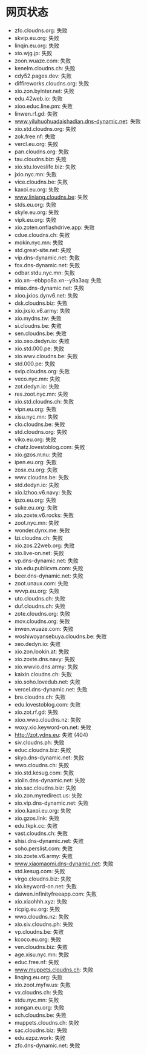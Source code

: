 # 网页状态
- zfo.cloudns.org: 失败
- skvip.eu.org: 失败
- linqin.eu.org: 失败
- xio.wjg.jp: 失败
- zoon.wuaze.com: 失败
- kenelm.cloudns.ch: 失败
- cdy52.pages.dev: 失败
- diffireworks.cloudns.org: 失败
- xio.zon.byinter.net: 失败
- edu.42web.io: 失败
- xioo.educ.line.pm: 失败
- linwen.rf.gd: 失败
- www.yiluhuohuadaishadian.dns-dynamic.net: 失败
- xio.std.cloudns.org: 失败
- zok.free.nf: 失败
- vercl.eu.org: 失败
- pan.cloudns.org: 失败
- tau.cloudns.biz: 失败
- xio.stu.loveslife.biz: 失败
- jxio.nyc.mn: 失败
- vice.cloudns.be: 失败
- kaxoi.eu.org: 失败
- www.liniang.cloudns.be: 失败
- stds.eu.org: 失败
- skyle.eu.org: 失败
- vipk.eu.org: 失败
- xio.zoten.onflashdrive.app: 失败
- cdue.cloudns.ch: 失败
- mokin.nyc.mn: 失败
- std.great-site.net: 失败
- vip.dns-dynamic.net: 失败
- fox.dns-dynamic.net: 失败
- odbar.stdu.nyc.mn: 失败
- xio.xn--ebbpo8a.xn--y9a3aq: 失败
- miao.dns-dynamic.net: 失败
- xioo.jxios.dynv6.net: 失败
- dsk.cloudns.biz: 失败
- xio.jxsio.v6.army: 失败
- xio.mydns.tw: 失败
- si.cloudns.be: 失败
- sen.cloudns.be: 失败
- xio.xeo.dedyn.io: 失败
- xio.std.000.pe: 失败
- xio.wwv.cloudns.be: 失败
- std.000.pe: 失败
- svip.cloudns.org: 失败
- veco.nyc.mn: 失败
- zot.dedyn.io: 失败
- res.zoot.nyc.mn: 失败
- xio.std.cloudns.ch: 失败
- vipn.eu.org: 失败
- xisu.nyc.mn: 失败
- clo.cloudns.be: 失败
- std.cloudns.org: 失败
- viko.eu.org: 失败
- chatz.lovestoblog.com: 失败
- xio.gzos.rr.nu: 失败
- ipen.eu.org: 失败
- zosx.eu.org: 失败
- wwv.cloudns.be: 失败
- std.dedyn.io: 失败
- xio.lzhoo.v6.navy: 失败
- ipzo.eu.org: 失败
- suke.eu.org: 失败
- xio.zoxte.v6.rocks: 失败
- zoot.nyc.mn: 失败
- wonder.dynx.me: 失败
- lzi.cloudns.ch: 失败
- xio.zos.22web.org: 失败
- xio.live-on.net: 失败
- vp.dns-dynamic.net: 失败
- xio.edu.publicvm.com: 失败
- beer.dns-dynamic.net: 失败
- zoot.unaux.com: 失败
- wvvp.eu.org: 失败
- uto.cloudns.ch: 失败
- duf.cloudns.ch: 失败
- zote.cloudns.org: 失败
- mov.cloudns.org: 失败
- inwen.wuaze.com: 失败
- woshiwoyansebuya.cloudns.be: 失败
- xeo.dedyn.io: 失败
- xio.zon.lookin.at: 失败
- xio.zoxte.dns.navy: 失败
- xio.wwvio.dns.army: 失败
- kaixin.cloudns.ch: 失败
- xio.soho.lovedub.net: 失败
- vercel.dns-dynamic.net: 失败
- bre.cloudns.ch: 失败
- edu.lovestoblog.com: 失败
- xio.zot.rf.gd: 失败
- xioo.wwo.cloudns.nz: 失败
- woxy.xio.keyword-on.net: 失败
- http://zot.ydns.eu: 失败 (404)
- siv.cloudns.ph: 失败
- educ.cloudns.biz: 失败
- skyo.dns-dynamic.net: 失败
- wwo.cloudns.ch: 失败
- xio.std.kesug.com: 失败
- xiolin.dns-dynamic.net: 失败
- xio.sac.cloudns.biz: 失败
- xio.zon.myredirect.us: 失败
- xio.vip.dns-dynamic.net: 失败
- xioo.kaxoi.eu.org: 失败
- xio.gzos.link: 失败
- edu.tkpk.cc: 失败
- vast.cloudns.ch: 失败
- shisi.dns-dynamic.net: 失败
- soho.perslist.com: 失败
- xio.zoxte.v6.army: 失败
- www.xiaomaomi.dns-dynamic.net: 失败
- std.kesug.com: 失败
- virgo.cloudns.biz: 失败
- xio.keyword-on.net: 失败
- daiwen.infinityfreeapp.com: 失败
- xio.xiaohhh.xyz: 失败
- ricpig.eu.org: 失败
- wwo.cloudns.nz: 失败
- xio.siv.cloudns.ph: 失败
- vp.cloudns.be: 失败
- kcoco.eu.org: 失败
- ven.cloudns.biz: 失败
- age.xisu.nyc.mn: 失败
- educ.free.nf: 失败
- www.muppets.cloudns.ch: 失败
- linqing.eu.org: 失败
- xio.zoot.myfw.us: 失败
- vx.cloudns.ch: 失败
- stdu.nyc.mn: 失败
- xongan.eu.org: 失败
- sch.cloudns.be: 失败
- muppets.cloudns.ch: 失败
- sac.cloudns.biz: 失败
- edu.ezpz.work: 失败
- zfo.dns-dynamic.net: 失败
